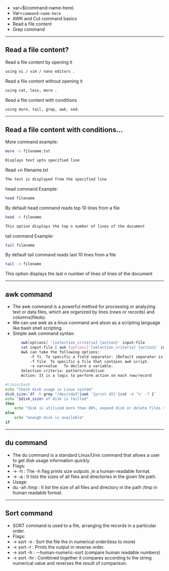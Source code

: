 - var=$(command-name-here)
- Var=`command-name-here`
- AWK and Cut command basics
- Read a file content
- Grep command
-----------------
Read a file content?
-----------------
Read a file content by opening it
```bash 
using vi / vim / nano editors .
```
Read a file content without opening it
```bash 
using cat, less, more .
```
Read a file content with conditions
```bash 
using more, tail, grep, awk, sed.
```
-----------------
Read a file content with conditions...
-----------------
More command example:
```bash 
more -n filename.txt

Displays text upto specified line
```
Read +n filename.txt
```bash 
The text is displayed from the specified line
```
head command Example:
```bash 
head filename
```
By default head command reads top 10 lines from a file
```bash 
head -n filename

This option displays the top n number of lines of the document
```
tail command Example:
```bash 
tail filename
```
By default tail command reads last 10 lines from a file
```bash 
tail -n filename
```
This option displays the last n number of lines of lines of the document

-----------------
awk command
-----------------
- The awk command is a powerful method for processing or analyzing text or data files, which are organized by lines (rows or records) and columns(fileds).
- We can use awk as a linux command and alson as a scripting language like bash shell scripting.
- Simple awk command syntax:
```bash 
       awk[options] '[selection_criteria] {action}' input-file
       cat input-file | awk [options]'[selection_criteria] {action}' input-file
       Awk can take the following options:
           -F fs  To specific a field separator: (Default separator is tab and space)
           -f file  To specific a file that contains awk script.
           -v var=value   To declare a variable.
       Selection criteria: pattern/condition
       Action: It is a logic to perform action on each row/record
```

```bash 
#!/bin/bash
echo "Check disk usage in Linux system"
disk_size=`df -h grep "/dev/sda3"|awk '{print $5}'|cut -d '%' -f 1`
echo "$disk_size% of disk is failled"
then 
    echo "disk is utilized more than 80%, expand disk or delete files soon"
else
    echo "enaugh disk is available"
if
```
-----------------
du command
-----------------
- The du command is a standard Linux/Unix command that allows a user to get disk usage information quickly.
- Flags:
- -> -h : The -h flag prints size outputs ,in a human-readable format.
- -> -a : It lists the sizes of all files and directories in the given file path.
- Usage:
- du -ah /tmp : It list the size of all files and directory in the path /tmp in human readable format. 

-----------------
Sort command
-----------------
- SORT command is used to a file, arranging the records in a particular order.
- Flags:
- -> sort -n : Sort the file the in numerical order(less to more)
- -> sort -r : Prints the output in reverse order.
- -> sort -h : --human-numeric-sort (compare human readable numbers)
- -> sort -hr : Combined together it compares according to the string numerical value and reverses the result of comparison.

